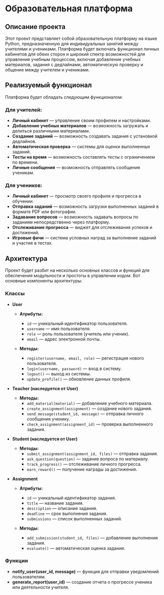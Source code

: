 # Образовательная платформа

## Описание проекта
Этот проект представляет собой образовательную платформу на языке Python, предназначенную для индивидуальных занятий между учителями и учениками. Платформа будет включать функционал личных кабинетов для обеих сторон и широкий спектр возможностей для управления учебным процессом, включая добавление учебных материалов, задания с дедлайнами, автоматическую проверку и общение между учителем и учениками.

## Реализуемый функционал
Платформа будет обладать следующим функционалом:

### Для учителей:
- **Личный кабинет** — управление своим профилем и настройками.
- **Добавление учебных материалов** — возможность загружать и делиться различными материалами.
- **Создание заданий** — возможность создавать задания с установкой дедлайнов.
- **Автоматическая проверка** — системы для оценки выполненных заданий.
- **Тесты на время** — возможность составлять тесты с ограничением по времени.
- **Личные сообщения** — возможность отправлять сообщения ученикам.

### Для учеников:
- **Личный кабинет** — просмотр своего профиля и прогресса в обучении.
- **Отправка заданий** — возможность загрузки выполненных заданий в формате PDF или фотографии.
- **Задавание вопросов** — возможность задавать вопросы по заданиям непосредственно через платформу.
- **Отслеживание прогресса** — виджет для отслеживания успехов и достижений.
- **Игровые фичи** — система условных наград за выполнение заданий и участие в тестах.

## Архитектура
Проект будет разбит на несколько основных классов и функций для обеспечения модульности и простоты в управлении кодом. Вот основные компоненты архитектуры:

### Классы

- **User**
  - **Атрибуты:**
    - `id` — уникальный идентификатор пользователя.
    - `username` — имя пользователя.
    - `role` — роль пользователя (учитель или ученик).
    - `email` — адрес электронной почты.
  
  - **Методы:**
    - `register(username, email, role)` — регистрация нового пользователя.
    - `login(username, password)` — вход в систему.
    - `logout()` — выход из системы.
    - `update_profile()` — обновление данных профиля.

- **Teacher (наследуется от User)**
  - **Методы:**
    - `add_material(material)` — добавление учебного материала.
    - `create_assignment(assignment)` — создание нового задания.
    - `send_message(student_id, message)` — отправка личного сообщения ученику.
    - `check_assignment(assignment_id)` — проверка выполненного задания.

- **Student (наследуется от User)**
  - **Методы:**
    - `submit_assignment(assignment_id, files)` — отправка задания.
    - `ask_question(question)` — задание вопроса по материалу.
    - `track_progress()` — отслеживание личного прогресса.
    - `earn_reward()` — получение награды за достижения.

- **Assignment**
  - **Атрибуты:**
    - `id` — уникальный идентификатор задания.
    - `title` — название задания.
    - `description` — описание задания.
    - `deadline` — срок выполнения задания.
    - `submissions` — список выполненных заданий.
  
  - **Методы:**
    - `add_submission(student_id, files)` — добавление выполнения задания.
    - `evaluate()` — автоматическая оценка задания.

### Функции
- **notify_user(user_id, message)** — функция для отправки уведомлений пользователям.
- **generate_report(user_id)** — создание отчета о прогрессе ученика или деятельности учителя.

   
